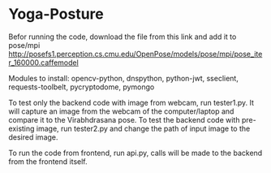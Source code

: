 # Yoga-Posture

Befor running the code, download the file from this link and add it to pose/mpi
http://posefs1.perception.cs.cmu.edu/OpenPose/models/pose/mpi/pose_iter_160000.caffemodel

Modules to install:
opencv-python, dnspython, python-jwt, sseclient, requests-toolbelt, pycryptodome, pymongo


To test only the backend code with image from webcam, run tester1.py. It will capture an image from the webcam of the computer/laptop and compare it to the Virabhdrasana pose.
To test the backend code with pre-existing image, run tester2.py and change the path of input image to the desired image.

To run the code from frontend, run api.py, calls will be made to the backend from the frontend itself.
